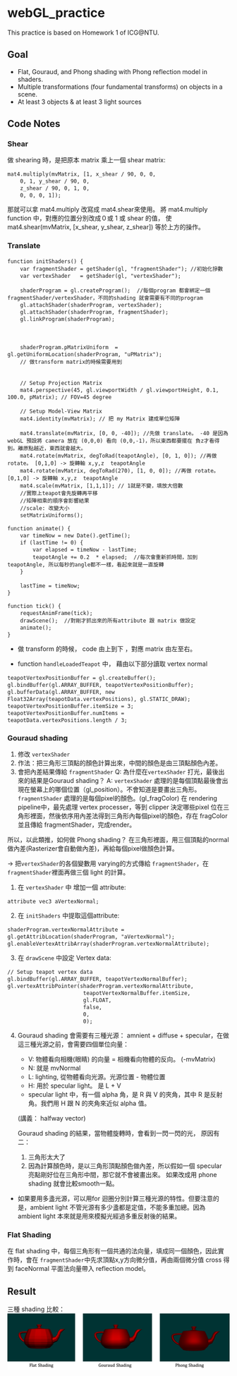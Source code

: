 # webGL_practice
This practice is based on Homework 1 of ICG@NTU. 

## Goal
* Flat, Gouraud, and Phong shading with Phong reflection model in shaders.
* Multiple transformations (four fundamental transforms) on objects in a scene.
* At least 3 objects & at least 3 light sources


## Code Notes



### Shear
做 shearing 時，是把原本 matrix 乘上一個 shear matrix:
```
mat4.multiply(mvMatrix, [1, x_shear / 90, 0, 0, 
    0, 1, y_shear / 90, 0, 
    z_shear / 90, 0, 1, 0,
    0, 0, 0, 1]);

```

那就可以拿 mat4.multiply 改寫成 mat4.shear來使用。
將 mat4.multiply function 中，對應的位置分別改成０或 1 或 shear 的值，
使 mat4.shear(mvMatrix, [x_shear, y_shear, z_shear]) 等於上方的操作。




### Translate
```
function initShaders() {
    var fragmentShader = getShader(gl, "fragmentShader"); //初始化摻數
    var vertexShader   = getShader(gl, "vertexShader");

    shaderProgram = gl.createProgram();  //每個program 都會綁定一個fragmentShader/vertexShader，不同的shading 就會需要有不同的program
    gl.attachShader(shaderProgram, vertexShader);
    gl.attachShader(shaderProgram, fragmentShader);
    gl.linkProgram(shaderProgram);



    shaderProgram.pMatrixUniform  = gl.getUniformLocation(shaderProgram, "uPMatrix");   
    // 做transform matrix的時候需要用到


    // Setup Projection Matrix  
    mat4.perspective(45, gl.viewportWidth / gl.viewportHeight, 0.1, 100.0, pMatrix); // FOV=45 degree

    // Setup Model-View Matrix
    mat4.identity(mvMatrix); // 把 my Matrix 建成單位矩陣
    
    mat4.translate(mvMatrix, [0, 0, -40]); //先做 translate。 -40 是因為 webGL 預設將 camera 放在 (0,0,0) 看向 (0,0,-1)，所以東西都要擺在 負z才看得到。離原點越近，東西就會越大。 
    mat4.rotate(mvMatrix, degToRad(teapotAngle), [0, 1, 0]); //再做 rotate。 [0,1,0] -> 旋轉軸 x,y,z  teapotAngle
    mat4.rotate(mvMatrix, degToRad(270), [1, 0, 0]); //再做 rotate。 [0,1,0] -> 旋轉軸 x,y,z  teapotAngle
    mat4.scale(mvMatrix, [1,1,1]); // 1就是不變，填放大倍數
    //實際上teapot會先旋轉再平移
    //矩陣相乘的順序會影響結果
    //scale: 改變大小
    setMatrixUniforms();
```

```
function animate() {
    var timeNow = new Date().getTime();
    if (lastTime != 0) {
        var elapsed = timeNow - lastTime;
        teapotAngle += 0.2  * elapsed;  //每次會重新抓時間，加到teapotAngle, 所以每秒的angle都不一樣，看起來就是一直旋轉
    }
    
    lastTime = timeNow;
}
```

```
function tick() {
    requestAnimFrame(tick);
    drawScene();  //對剛才抓出來的所有attribute 跟 matrix 做設定
    animate();
}
```


* 做 transform 的時候， code 由上到下 ，對應 matrix 由左至右。

* function `handleLoadedTeapot` 中， 藉由以下部分讀取 vertex normal

```
teapotVertexPositionBuffer = gl.createBuffer();
gl.bindBuffer(gl.ARRAY_BUFFER, teapotVertexPositionBuffer);
gl.bufferData(gl.ARRAY_BUFFER, new Float32Array(teapotData.vertexPositions), gl.STATIC_DRAW);
teapotVertexPositionBuffer.itemSize = 3;
teapotVertexPositionBuffer.numItems = teapotData.vertexPositions.length / 3;
```
  


### Gouraud shading
1. 修改 `vertexShader`
2. 作法：把三角形三頂點的顏色計算出來，中間的顏色是由三頂點顏色內差。
3. 會把內差結果傳給 `fragmentShader`
Q: 為什麼在`vertexShader` 打光，最後出來的結果是Gouraud shading？
A: `vertexShader` 處理的是每個頂點最後會出現在螢幕上的哪個位置（gl_position）。不會知道是要畫出三角形。
`fragmentShader` 處理的是每個pixel的顏色。(gl_fragColor)
在 rendering pipeline中，最先處理 vertex processer，等到 clipper 決定哪些pixel 位在三角形裡面，然後依序用內差法得到三角形內每個pixel的顏色，存在 fragColor並且傳給 fragmentShader，完成render。

所以，以此類推，如何做 Phong shading？
在三角形裡面，用三個頂點的normal 做內差(Rasterizer會自動做內差)，再給每個pixel做顏色計算。

-> 把`vertexShader`的各個變數用 varying的方式傳給 `fragmentShader`，在`fragmentShader`裡面再做三個 light 的計算。




1. 在 `vertexShader` 中 增加一個 attribute:
```
attribute vec3 aVertexNormal; 
```
2. 在 `initShaders` 中提取這個attribute:
```
shaderProgram.vertexNormalAttribute = gl.getAttribLocation(shaderProgram, "aVertexNormal");
gl.enableVertexAttribArray(shaderProgram.vertexNormalAttribute);
```

3. 在 `drawScene` 中設定 Vertex data:
```
// Setup teapot vertex data
gl.bindBuffer(gl.ARRAY_BUFFER, teapotVertexNormalBuffer);
gl.vertexAttribPointer(shaderProgram.vertexNormalAttribute, 
                        teapotVertexNormalBuffer.itemSize, 
                        gl.FLOAT, 
                        false, 
                        0, 
                        0);
```


4. Gouraud shading 會需要有三種光源： amnient + diffuse + specular，在做這三種光源之前，會需要四個單位向量：
    - V: 物體看向相機(眼睛) 的向量 = 相機看向物體的反向。 (-mvMatrix)
    - N: 就是 mvNormal 
    - L: lighting, 從物體看向光源。光源位置 - 物體位置
    - H: 用於 specular light。 是 L + V
    * specular light 中，有一個 alpha 角，是 R 與 V 的夾角，其中 R 是反射角。我們用 H 跟 N 的夾角來近似 alpha 值。

    (講義： halfway vector)
    
    Gouraud shading 的結果，當物體旋轉時，會看到一閃一閃的光，
    原因有二：
    1. 三角形太大了
    2. 因為計算顏色時，是以三角形頂點顏色做內差，所以假如一個 specular 亮點剛好位在三角形中間，那它就不會被畫出來。
    如果改成用 phone shading 就會比較smooth一點。


* 如果要用多盞光源，可以用for 迴圈分別計算三種光源的特性。但要注意的是，ambient light 不管光源有多少盞都是定值，不能多重加總。因為 ambient light 本來就是用來模擬光經過多重反射後的結果。

### Flat Shading
在 flat shading 中，每個三角形有一個共通的法向量，填成同一個顏色，因此實作時，會在 `fragmentShader`中先求頂點x,y方向微分值，再由兩個微分值 cross 得到 faceNormal 平面法向量帶入 reflection model。


## Result
三種 shading 比較：
![image](shading.png)


